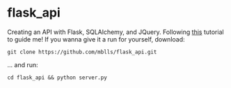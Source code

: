 # flask_api
Creating an API with Flask, SQLAlchemy, and JQuery. Following
[this](https://realpython.com/flask-connexion-rest-api/) tutorial to guide me!
If you wanna give it a run for yourself, download:

`git clone https://github.com/mblls/flask_api.git`

... and run:

 `cd flask_api && python server.py`
 
